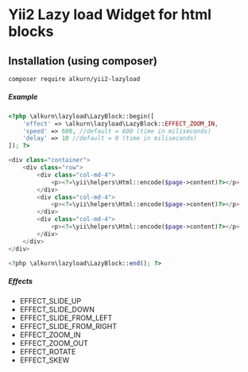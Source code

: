 # Yii2 Lazy load Widget for html blocks


## Installation (using composer)

```bash
composer require alkurn/yii2-lazyload
```


##### Example

```php
<?php \alkurn\lazyload\LazyBlock::begin([
    'effect' => \alkurn\lazyload\LazyBlock::EFFECT_ZOOM_IN,
    'speed' => 600, //default = 600 (time in miliseconds)
    'delay' => 10 //default = 0 (time in miliseconds)
]); ?>

<div class="container">
    <div class="row">
        <div class="col-md-4">
            <p><?=\yii\helpers\Html::encode($page->content)?></p>
        </div>
        <div class="col-md-4">
            <p><?=\yii\helpers\Html::encode($page->content)?></p>
        </div>
        <div class="col-md-4">
            <p><?=\yii\helpers\Html::encode($page->content)?></p>
        </div>
    </div>
</div>

<?php \alkurn\lazyload\LazyBlock::end(); ?>
```

##### Effects

- EFFECT_SLIDE_UP
- EFFECT_SLIDE_DOWN
- EFFECT_SLIDE_FROM_LEFT
- EFFECT_SLIDE_FROM_RIGHT
- EFFECT_ZOOM_IN
- EFFECT_ZOOM_OUT
- EFFECT_ROTATE
- EFFECT_SKEW
